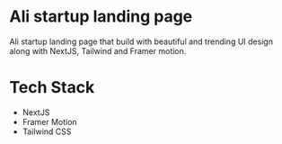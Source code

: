# Ali startup landing page

Ali startup landing page that build with beautiful and trending UI design along with NextJS, Tailwind and Framer motion.

# Tech Stack

- NextJS
- Framer Motion
- Tailwind CSS
